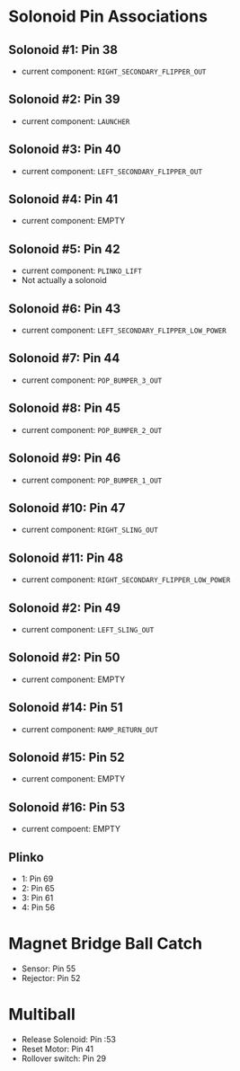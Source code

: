 # Solonoid Pin Associations

## Solonoid #1: Pin 38
  - current component: `RIGHT_SECONDARY_FLIPPER_OUT`

## Solonoid #2: Pin 39
  - current component: `LAUNCHER`

## Solonoid #3: Pin 40
  - current component: `LEFT_SECONDARY_FLIPPER_OUT`

## Solonoid #4: Pin 41
  - current component: EMPTY

## Solonoid #5: Pin 42
  - current component: `PLINKO_LIFT`
  - Not actually a solonoid

## Solonoid #6: Pin 43
  - current component: `LEFT_SECONDARY_FLIPPER_LOW_POWER`

## Solonoid #7: Pin 44
  - current component: `POP_BUMPER_3_OUT`

## Solonoid #8: Pin 45
  - current component: `POP_BUMPER_2_OUT`

## Solonoid #9: Pin 46
  - current component: `POP_BUMPER_1_OUT`

## Solonoid #10: Pin 47
  - current component: `RIGHT_SLING_OUT`

## Solonoid #11: Pin 48
  - current component: `RIGHT_SECONDARY_FLIPPER_LOW_POWER`

## Solonoid #2: Pin 49
  - current component: `LEFT_SLING_OUT`

## Solonoid #2: Pin 50
  - current component: EMPTY

## Solonoid #14: Pin 51
  - current component:  `RAMP_RETURN_OUT`

## Solonoid #15: Pin 52
  - current component: EMPTY   

## Solonoid #16: Pin 53
  - current compoent: EMPTY

## Plinko 
 - 1: Pin 69
 - 2: Pin 65
 - 3: Pin 61
 - 4: Pin 56

# Magnet Bridge Ball Catch 
- Sensor: Pin 55
- Rejector: Pin 52

# Multiball
 - Release Solenoid: Pin :53
 - Reset Motor: Pin 41
 - Rollover switch: Pin 29

